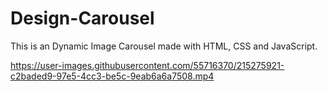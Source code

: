# Design-Carousel

This is an Dynamic Image Carousel made with HTML, CSS and JavaScript.




https://user-images.githubusercontent.com/55716370/215275921-c2baded9-97e5-4cc3-be5c-9eab6a6a7508.mp4

